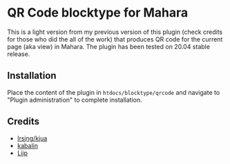 # QR Code blocktype for Mahara

This is a light version from my previous version of this plugin (check credits for those who did the all of the work) that
produces QR code for the current page (aka view) in Mahara. The plugin has been tested on 20.04 stable release.

## Installation

Place the content of the plugin in ``htdocs/blocktype/qrcode`` and navigate to
"Plugin administration" to complete installation.

## Credits

- [lrsjng/kjua](https://github.com/lrsjng/kjua)
- [kabalin](https://github.com/kabalin/mahara-blocktype-qrcode)
- [Liip](https://www.liip.ch/)

